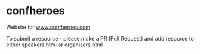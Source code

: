 # confheroes
Website for www.confheroes.com

To submit a resource - please make a PR (Pull Request) and add resource to either speakers.html or organisers.html
